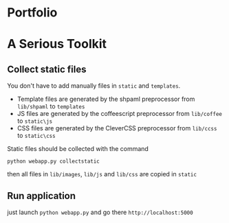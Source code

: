 # Portfolio

# A Serious Toolkit

## Collect static files

You don't have to add manually files in `static` and `templates`.

* Template files are generated by the shpaml preprocessor from `lib/shpaml` to `templates`
* JS files are generated by the coffeescript preprocessor from `lib/coffee` to `static\js`
* CSS files are generated by the CleverCSS preprocessor from `lib/ccss` to `static\css`

Static files should be collected with the command

`python webapp.py collectstatic`

then  all files in `lib/images`, `lib/js` and `lib/css` are copied in `static`

## Run application

just launch `python webapp.py`
and go there `http://localhost:5000`